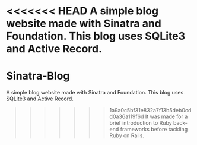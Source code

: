 <<<<<<< HEAD
A simple blog website made with Sinatra and Foundation. This blog uses SQLite3 and Active Record.
=======
Sinatra-Blog
============

A simple blog website made with Sinatra and Foundation. This blog uses SQLite3 and Active Record. 
>>>>>>> 1a9a0c5bf31e832a7f13b5deb0cdd0a36a119f6d
It was made for a brief introduction to Ruby back-end frameworks before tackling Ruby on Rails.
